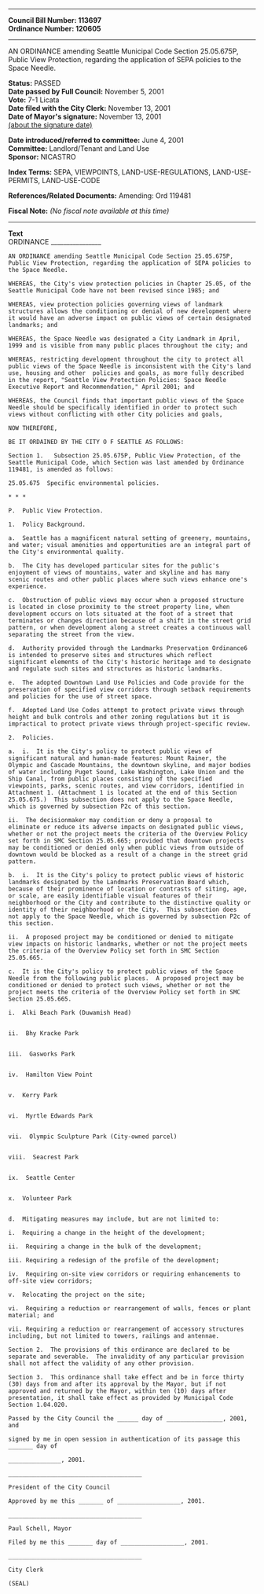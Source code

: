 * * * * *  
  
**Council Bill Number: [](#h0)[](#h2)113697**   
**Ordinance Number: 120605**  
  
* * * * *  
  
AN ORDINANCE amending Seattle Municipal Code Section 25.05.675P, Public View Protection, regarding the application of SEPA policies to the Space Needle.  
  
**Status:** PASSED   
**Date passed by Full Council:** November 5, 2001   
**Vote:** 7-1 Licata   
**Date filed with the City Clerk:** November 13, 2001   
**Date of Mayor's signature:** November 13, 2001   
[(about the signature date)](/~public/approvaldate.htm)   
  
  
**Date introduced/referred to committee:** June 4, 2001   
**Committee:** Landlord/Tenant and Land Use   
**Sponsor:** NICASTRO   
  
**Index Terms:** SEPA, VIEWPOINTS, LAND-USE-REGULATIONS, LAND-USE-PERMITS, LAND-USE-CODE  
  
**References/Related Documents:** Amending: Ord 119481  
  
**Fiscal Note:** *(No fiscal note available at this time)*  
  
* * * * *  
  
**Text**  
    ORDINANCE ________________  
  
    AN ORDINANCE amending Seattle Municipal Code Section 25.05.675P,  
    Public View Protection, regarding the application of SEPA policies to  
    the Space Needle.  
  
    WHEREAS, the City's view protection policies in Chapter 25.05, of the  
    Seattle Municipal Code have not been revised since 1985; and  
  
    WHEREAS, view protection policies governing views of landmark  
    structures allows the conditioning or denial of new development where  
    it would have an adverse impact on public views of certain designated  
    landmarks; and  
  
    WHEREAS, the Space Needle was designated a City Landmark in April,  
    1999 and is visible from many public places throughout the city; and  
  
    WHEREAS, restricting development throughout the city to protect all  
    public views of the Space Needle is inconsistent with the City's land  
    use, housing and other  policies and goals, as more fully described  
    in the report, "Seattle View Protection Policies: Space Needle  
    Executive Report and Recommendation," April 2001; and  
  
    WHEREAS, the Council finds that important public views of the Space  
    Needle should be specifically identified in order to protect such  
    views without conflicting with other City policies and goals,  
  
    NOW THEREFORE,  
  
    BE IT ORDAINED BY THE CITY O F SEATTLE AS FOLLOWS:  
  
    Section 1.   Subsection 25.05.675P, Public View Protection, of the  
    Seattle Municipal Code, which Section was last amended by Ordinance  
    119481, is amended as follows:  
  
    25.05.675  Specific environmental policies.  
  
    * * *  
  
    P.  Public View Protection.  
  
    1.  Policy Background.  
  
    a.  Seattle has a magnificent natural setting of greenery, mountains,  
    and water; visual amenities and opportunities are an integral part of  
    the City's environmental quality.  
  
    b.  The City has developed particular sites for the public's  
    enjoyment of views of mountains, water and skyline and has many  
    scenic routes and other public places where such views enhance one's  
    experience.  
  
    c.  Obstruction of public views may occur when a proposed structure  
    is located in close proximity to the street property line, when  
    development occurs on lots situated at the foot of a street that  
    terminates or changes direction because of a shift in the street grid  
    pattern, or when development along a street creates a continuous wall  
    separating the street from the view.  
  
    d.  Authority provided through the Landmarks Preservation Ordinance6  
    is intended to preserve sites and structures which reflect  
    significant elements of the City's historic heritage and to designate  
    and regulate such sites and structures as historic landmarks.  
  
    e.  The adopted Downtown Land Use Policies and Code provide for the  
    preservation of specified view corridors through setback requirements  
    and policies for the use of street space.  
  
    f.  Adopted Land Use Codes attempt to protect private views through  
    height and bulk controls and other zoning regulations but it is  
    impractical to protect private views through project-specific review.  
  
    2.  Policies.  
  
    a.  i.  It is the City's policy to protect public views of  
    significant natural and human-made features: Mount Rainer, the  
    Olympic and Cascade Mountains, the downtown skyline, and major bodies  
    of water including Puget Sound, Lake Washington, Lake Union and the  
    Ship Canal, from public places consisting of the specified  
    viewpoints, parks, scenic routes, and view corridors, identified in  
    Attachment 1. (Attachment 1 is located at the end of this Section  
    25.05.675.)  This subsection does not apply to the Space Needle,  
    which is governed by subsection P2c of this section.  
  
    ii.  The decisionmaker may condition or deny a proposal to  
    eliminate or reduce its adverse impacts on designated public views,  
    whether or not the project meets the criteria of the Overview Policy  
    set forth in SMC Section 25.05.665; provided that downtown projects  
    may be conditioned or denied only when public views from outside of  
    downtown would be blocked as a result of a change in the street grid  
    pattern.  
  
    b.  i.  It is the City's policy to protect public views of historic  
    landmarks designated by the Landmarks Preservation Board which,  
    because of their prominence of location or contrasts of siting, age,  
    or scale, are easily identifiable visual features of their  
    neighborhood or the City and contribute to the distinctive quality or  
    identity of their neighborhood or the City.  This subsection does  
    not apply to the Space Needle, which is governed by subsection P2c of  
    this section.  
  
    ii.  A proposed project may be conditioned or denied to mitigate  
    view impacts on historic landmarks, whether or not the project meets  
    the criteria of the Overview Policy set forth in SMC Section  
    25.05.665.  
  
    c.  It is the City's policy to protect public views of the Space  
    Needle from the following public places.  A proposed project may be  
    conditioned or denied to protect such views, whether or not the  
    project meets the criteria of the Overview Policy set forth in SMC  
    Section 25.05.665.  
  
    i.  Alki Beach Park (Duwamish Head)  
  
  
    ii.  Bhy Kracke Park  
  
  
    iii.  Gasworks Park  
  
  
    iv.  Hamilton View Point  
  
  
    v.  Kerry Park  
  
  
    vi.  Myrtle Edwards Park  
  
  
    vii.  Olympic Sculpture Park (City-owned parcel)  
  
  
    viii.  Seacrest Park  
  
  
    ix.  Seattle Center  
  
  
    x.  Volunteer Park  
  
  
    d.  Mitigating measures may include, but are not limited to:  
  
    i.  Requiring a change in the height of the development;  
  
    ii.  Requiring a change in the bulk of the development;  
  
    iii. Requiring a redesign of the profile of the development;  
  
    iv.  Requiring on-site view corridors or requiring enhancements to  
    off-site view corridors;  
  
    v.  Relocating the project on the site;  
  
    vi.  Requiring a reduction or rearrangement of walls, fences or plant  
    material; and  
  
    vii. Requiring a reduction or rearrangement of accessory structures  
    including, but not limited to towers, railings and antennae.  
  
    Section 2.  The provisions of this ordinance are declared to be  
    separate and severable.  The invalidity of any particular provision  
    shall not affect the validity of any other provision.  
  
    Section 3.  This ordinance shall take effect and be in force thirty  
    (30) days from and after its approval by the Mayor, but if not  
    approved and returned by the Mayor, within ten (10) days after  
    presentation, it shall take effect as provided by Municipal Code  
    Section 1.04.020.  
  
    Passed by the City Council the ______ day of ________________, 2001,  
    and  
  
    signed by me in open session in authentication of its passage this  
    _______ day of  
  
    _______________, 2001.  
  
    ______________________________________  
  
    President of the City Council  
  
    Approved by me this _______ of __________________, 2001.  
  
    ______________________________________  
  
    Paul Schell, Mayor  
  
    Filed by me this _______ day of __________________, 2001.  
  
    ______________________________________  
  
    City Clerk  
  
    (SEAL)  

